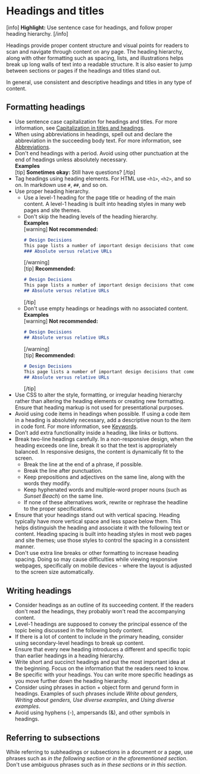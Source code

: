 # Headings and titles

[info] **Highlight:** Use sentence case for headings, and follow proper heading hierarchy. [/info]  

Headings provide proper content structure and visual points for readers to scan and navigate through content on any page. The heading hierarchy, along with other formatting such as spacing, lists, and illustrations helps break up long walls of text into a readable structure. It is also easier to jump between sections or pages if the headings and titles stand out.

In general, use consistent and descriptive headings and titles in any type of content.

## Formatting headings

- Use sentence case capitalization for headings and titles. For more information, see [Capitalization in titles and headings](https://make.wordpress.org/docs/style-guide/language-grammar/capitalization/#capitalization-in-titles-and-headings).
- When using abbreviations in headings, spell out and declare the abbreviation in the succeeding body text. For more information, see [Abbreviations](https://make.wordpress.org/docs/style-guide/language-grammar/abbreviations/#spelling-out-and-declaring-abbreviations).
- Don't end headings with a period. Avoid using other punctuation at the end of headings unless absolutely necessary.  
  **Examples**<br>
  [tip] **Sometimes okay:** Still have questions? [/tip]  
- Tag headings using heading elements. For HTML use `<h1>`, `<h2>`, and so on. In markdown use `#`, `##`, and so on.
- Use proper heading hierarchy.  
  - Use a level-1 heading for the page title or heading of the main content. A level-1 heading is built into heading styles in many web pages and site themes.
  - Don't skip the heading levels of the heading hierarchy.  
    **Examples**<br>
    [warning] **Not recommended:**  
    ```markdown
    # Design Decisions
    This page lists a number of important design decisions that come up frequently.
    ### Absolute versus relative URLs
    ```  
    [/warning]  
    [tip] **Recommended:**  
    ```markdown
    # Design Decisions
    This page lists a number of important design decisions that come up frequently.
    ## Absolute versus relative URLs
    ```  
    [/tip]  
  - Don't use empty headings or headings with no associated content.  
    **Examples**<br>
    [warning] **Not recommended:**  
    ```markdown
    # Design Decisions
    ## Absolute versus relative URLs
    ```  
    [/warning]  
    [tip] **Recommended:**  
    ```markdown
    # Design Decisions
    This page lists a number of important design decisions that come up frequently.
    ## Absolute versus relative URLs
    ```  
    [/tip]  
- Use CSS to alter the style, formatting, or irregular heading hierarchy rather than altering the heading elements or creating new formatting. Ensure that heading markup is not used for presentational purposes.
- Avoid using code items in headings when possible. If using a code item in a heading is absolutely necessary, add a descriptive noun to the item in code font. For more information, see [Keywords](https://make.wordpress.org/docs/style-guide/developer-content/code-in-text/#keywords).
- Don’t add extra functionality inside a heading, like links or buttons.
- Break two-line headings carefully. In a non-responsive design, when the heading exceeds one line, break it so that the text is appropriately balanced. In responsive designs, the content is dynamically fit to the screen.
  - Break the line at the end of a phrase, if possible.
  - Break the line after punctuation.
  - Keep prepositions and adjectives on the same line, along with the words they modify.
  - Keep hyphenated words and multiple-word proper nouns (such as *Sunset Beach*) on the same line.
  - If none of these alternatives work, rewrite or rephrase the headline to the proper specifications.
- Ensure that your headings stand out with vertical spacing. Heading typically have more vertical space and less space below them. This helps distinguish the heading and associate it with the following text or content. Heading spacing is built into heading styles in most web pages and site themes; use those styles to control the spacing in a consistent manner.
- Don't use extra line breaks or other formatting to increase heading spacing. Doing so may cause difficulties while viewing responsive webpages, specifically on mobile devices - where the layout is adjusted to the screen size automatically.

## Writing headings

- Consider headings as an outline of its succeeding content. If the readers don't read the headings, they probably won't read the accompanying content.
- Level-1 headings are supposed to convey the principal essence of the topic being discussed in the following body content.
- If there is a lot of content to include in the primary heading, consider using secondary-level headings to break up content.
- Ensure that every new heading introduces a different and specific topic than earlier headings in a heading hierarchy.
- Write short and succinct headings and put the most important idea at the beginning. Focus on the information that the readers need to know.
- Be specific with your headings. You can write more specific headings as you move further down the heading hierarchy.
- Consider using phrases in action + object form and gerund form in headings. Examples of such phrases include *Write about genders, Writing about genders, Use diverse examples*, and *Using diverse examples*.
- Avoid using hyphens (-), ampersands (&), and other symbols in headings.

## Referring to subsections

While referring to subheadings or subsections in a document or a page, use phrases such as *in the following section* or *in the aforementioned section*. Don't use ambiguous phrases such as *in these sections* or *in this section*.
